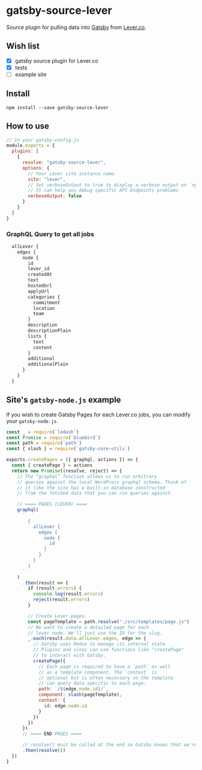 # gatsby-source-lever

Source plugin for pulling data into [Gatsby](https://github.com/gatsbyjs) from
[Lever.co](https://www.lever.co/).

## Wish list

- [x] gatsby source plugin for Lever.co
- [x] tests
- [ ] example site

## Install

`npm install --save gatsby-source-lever`

## How to use

```javascript
// In your gatsby-config.js
module.exports = {
  plugins: [
    {
      resolve: "gatsby-source-lever",
      options: {
        // Your Lever site instance name.
        site: "lever",
        // Set verboseOutput to true to display a verbose output on `npm run develop` or `npm run build`
        // It can help you debug specific API Endpoints problems
        verboseOutput: false
      }
    }
  ]
}
```

### GraphQL Query to get all jobs

```graphql
  allLever {
    edges {
      node {
        id
        lever_id
        createdAt
        text
        hostedUrl
        applyUrl
        categories {
          commitment
          location
          team
        }
        description
        descriptionPlain
        lists {
          text
          content
        }
        additional
        additionalPlain
      }
    }
  }
```

## Site's `gatsby-node.js` example

If you wish to create Gatsby Pages for each Lever.co jobs, you can modify your
`gatsby-node.js`.

```javascript
const _ = require(`lodash`)
const Promise = require(`bluebird`)
const path = require(`path`)
const { slash } = require(`gatsby-core-utils`)

exports.createPages = ({ graphql, actions }) => {
  const { createPage } = actions
  return new Promise((resolve, reject) => {
    // The “graphql” function allows us to run arbitrary
    // queries against the local WordPress graphql schema. Think of
    // it like the site has a built-in database constructed
    // from the fetched data that you can run queries against.

    // ==== PAGES (LEVER) ====
    graphql(
      `
        {
          allLever {
            edges {
              node {
                id
              }
            }
          }
        }
      `
    )
      .then(result => {
        if (result.errors) {
          console.log(result.errors)
          reject(result.errors)
        }

        // Create Lever pages.
        const pageTemplate = path.resolve("./src/templates/page.js")
        // We want to create a detailed page for each
        // lever node. We'll just use the ID for the slug.
        _.each(result.data.allLever.edges, edge => {
          // Gatsby uses Redux to manage its internal state.
          // Plugins and sites can use functions like "createPage"
          // to interact with Gatsby.
          createPage({
            // Each page is required to have a `path` as well
            // as a template component. The `context` is
            // optional but is often necessary so the template
            // can query data specific to each page.
            path: `/${edge.node.id}/`,
            component: slash(pageTemplate),
            context: {
              id: edge.node.id
            }
          })
        })
      })
      // ==== END PAGES ====

      // resolve() must be called at the end so Gatsby knows that we're done add pages.
      .then(resolve())
  })
}
```
